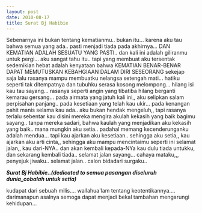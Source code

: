 ```yaml
---
layout: post
date: 2010-08-17
title: Surat Bj Habibie
---
```


Sebenarnya ini bukan tentang kematianmu..
bukan itu...
karena aku tau bahwa semua yang ada..
pasti menjadi tiada pada akhirnya...
DAN KEMATIAN ADALAH SESUATU YANG PASTI..
dan kali ini adalah giliranmu untuk pergi...
aku sangat tahu itu..
tapi yang membuat aku tersentak sedemikian hebat adalah kenyataan bahwa
KEMATIAN BENAR-BENAR DAPAT MEMUTUSKAN KEBAHGIAAN DALAM DIRI SESEORANG
sekejap saja
lalu rasanya mampu membuatku nelangsa setengah mati...
hatiku seperti tak ditempatnya dan tubuhku serasa kosong melompong...
hilang isi kau tau sayang...
rasanya seperti angin yang tibatiba hilang berganti kemarau gersang...
pada airmata yang jatuh kali ini,,
aku selipkan salam perpisahan panjang..
pada kesetiaan yang telah kau ukir...
pada kenangan pahit manis selama kau ada..
aku bukan hendak mengeluh,,
tapi rasanya terlalu sebentar kau disini
mereka mengira akulah kekasih yang baik bagimu sayang..
tanpa mereka sadari,
bahwa kaulah yang menjadikan aku kekasih yang baik..
mana mungkin aku setia..
padahal memang kecenderunganku adalah mendua...
tapi kau ajarkan aku kesetiaan..
sehingga aku setia,,
kau ajarkan aku arti cinta,,
sehingga aku mampu mencintaimu seperti ini
selamat jalan,,
kau dari-NYA..
dan akan kembali kepada-NYa
kau dulu tiada untukku, dan sekarang kembali tiada..
selamat jalan sayang...
cahaya mataku,,,
penyejuk jiwaku..
selamat jalan..
calon bidadari surgaku..

*****Surat Bj Habibie..(dedicated to semua pasangan diseluruh dunia_cobalah untuk setia)***** 

kudapat dari sebuah milis.... 
wallahua'lam tentang keotentikannya.... 
darimanapun asalnya semoga dapat menjadi bekal tambahan mengarungi kehidupan...

